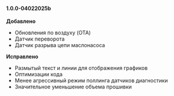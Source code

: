 #### 1.0.0-04022025b

**Добавлено**
- Обновления по воздуху (OTA)
- Датчик переворота
- Датчик разрыва цепи маслонасоса

**Исправлено**
- Размытый текст и линии для отображения графиков
- Оптимизации кода
- Менее агрессивный режим поллинга датчиков диагностики
- Значительное уменьшение объема прошивки

